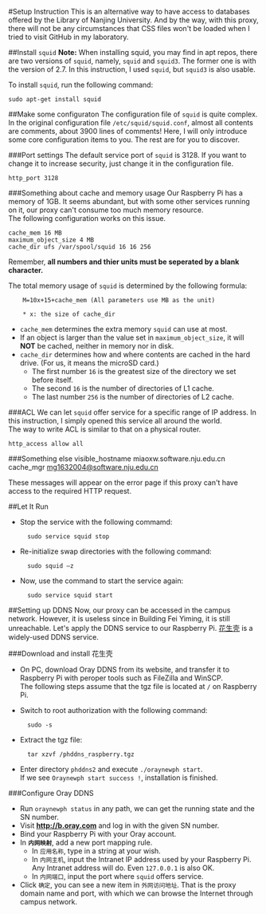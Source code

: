 #Setup Instruction
This is an alternative way to have access to databases offered by the Library of Nanjing University. And by the way, with this proxy, there will not be any circumstances that CSS files won't be loaded when I tried to visit GitHub in my laboratory.

##Install `squid`
**Note:** When installing squid, you may find in apt repos, there are two versions of `squid`, namely, `squid` and `squid3`. The former one is with the version of 2.7. In this instruction, I used `squid`, but `squid3` is also usable.

To install `squid`, run the following command:

	sudo apt-get install squid

##Make some configuraton
The configuration file of `squid` is quite complex. In the original configuration file `/etc/squid/squid.conf`, almost all contents are comments, about 3900 lines of comments! Here, I will only introduce some core configuration items to you. The rest are for you to discover.

###Port settings
The default service port of `squid` is 3128. If you want to change it to increase security, just change it in the configuration file.

	http_port 3128

###Something about cache and memory usage
Our Raspberry Pi has a memory of 1GB. It seems abundant, but with some other services running on it, our proxy can't consume too much memory resource.  
The following configuration works on this issue.

	cache_mem 16 MB
	maximum_object_size 4 MB
	cache_dir ufs /var/spool/squid 16 16 256

Remember, **all numbers and thier units must be seperated by a blank character.**

The total memory usage of `squid` is determined by the following formula:

		M=10x+15+cache_mem (All parameters use MB as the unit)
		
		* x: the size of cache_dir

* `cache_mem` determines the extra memory `squid` can use at most.
* If an object is larger than the value set in `maximum_object_size`, it will **NOT** be cached, neither in memory nor in disk.
* `cache_dir` determines how and where contents are cached in the hard drive. (For us, it means the microSD card.)
	* The first number `16` is the greatest size of the directory we set before itself.
	* The second `16` is the number of directories of L1 cache.
	* The last number `256` is the number of directories of L2 cache.

###ACL
We can let `squid` offer service for a specific range of IP address. In this instruction, I simply opened this service all around the world.  
The way to write ACL is similar to that on a physical router.

	http_access allow all

###Something else
	visible_hostname miaoxw.software.nju.edu.cn
	cache_mgr mg1632004@software.nju.edu.cn

These messages will appear on the error page if this proxy can't have access to the required HTTP request.

##Let It Run
* Stop the service with the following commamd:

		sudo service squid stop
* Re-initialize swap directories with the following command:

		sudo squid –z
* Now, use the command to start the service again:

		sudo service squid start

##Setting up DDNS
Now, our proxy can be accessed in the campus network. However, it is useless since in Building Fei Yiming, it is still unreachable. Let's apply the DDNS service to our Raspberry Pi. [花生壳](http://hsk.oray.com/) is a widely-used DDNS service.

###Download and install 花生壳
* On PC, download Oray DDNS from its website, and transfer it to Raspberry Pi with peroper tools such as FileZilla and WinSCP.  
The following steps assume that the tgz file is located at `/` on Raspberry Pi.
* Switch to root authorization with the following command:

		sudo -s
* Extract the tgz file:

		tar xzvf /phddns_raspberry.tgz
* Enter directory `phddns2` and execute `./oraynewph start`.  
If we see `Oraynewph start success !`, installation is finished.

###Configure Oray DDNS
* Run `oraynewph status` in any path, we can get the running state and the SN number.
* Visit **http://b.oray.com** and log in with the given SN number.
* Bind your Raspberry Pi with your Oray account.
* In **`内网映射`**, add a new port mapping rule.
	* In `应用名称`, type in a string at your wish.
	* In `内网主机`, input the Intranet IP address used by your Raspberry Pi.  
	Any Intranet address will do. Even `127.0.0.1` is also OK.
	* In `内网端口`, input the port where `squid` offers service.
* Click `确定`, you can see a new item in `外网访问地址`. That is the proxy domain name and port, with which we can browse the Internet through campus network.